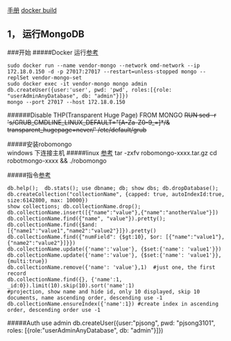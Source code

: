 [手册](docs.mangodb.com/manual/)
[docker build](docs.docker.com/engine/examples/mongodb/#building-the-mongodb-docker-image)

## 1， 运行MongoDB
###开始
#####Docker 运行[参考](hub.docker.com/_/mongo/)

    sudo docker run --name vendor-mongo --network omd-network --ip 172.18.0.150 -d -p 27017:27017 --restart=unless-stopped mongo --replSet vendor-mongo-set
    sudo docker exec -it vendor-mongo mongo admin
    db.createUser({user:'user', pwd: 'pwd', roles:[{role: "userAdminAnyDatabase", db: "admin"}]})
    mongo --port 27017 --host 172.18.0.150
    
######Disable THP(Transparent Huge Page)
    FROM MONGO
~~RUN sed -r 's/GRUB_CMDLINE_LINUX_DEFAULT="[A-Za-Z0-9_=]*/& transparent_hugepage=never/' /etc/default/grub~~
    
#####安装robomongo    
windows 下连接主机
#####linux [参考](askubuntu.com/question/739297/how-to-install-robomongo-ubuntu-system-please-let-me-know/781793)
    tar -zxfv robomongo-xxxx.tar.gz
    cd robotmongo-xxxx && ./robomongo
    
#####指令[参考](www.tutorialspoint.com/mongodb)
    
    db.help();  db.stats(); use dbname; db; show dbs; db.dropDatabase(); 
    db.createCollection("collectionName", {capped: true, autoIndexId:true, size:6142800, max: 10000})
    show collections; db.collectionName.drop(); db.collectionName.insert([{"name":"value"},{"name":"anotherValue"}])
    db.collectionName.find({"name", "value"}).pretty();
    db.collectionName.find({$and:[{"name1":"value1","name2":"value2"}]}).pretty()
    db.collectionName.find({"numField": {$gt:10}, $or: [{"name":"value1"}, {"name2":"value2"}]}})
    db.collectionName.update({'name':'value'}, {$set:{'name': 'value1'}})
    db.collectionName.update({'name':'value'}, {$set:{'name': 'value1'}}, {multi:true})    
    db.collectionName.remove({'name': 'value'},1)  #just one, the first record
    db.collectionName.find({}, {'name':1, _id:0}).limit(10).skip(10).sort('name':1)  
    #projection, show name and hide id, only 10 displayed, skip 10 documents, name ascending order, descending use -1
    db.collectionName.ensureIndex({'name':1}) #create index in ascending order, descending order use -1
    
#####Auth
    use admin
    db.createUser({user:"pjsong", pwd: "pjsong3101", roles: [{role:"userAdminAnyDatabase", db: "admin"}]})